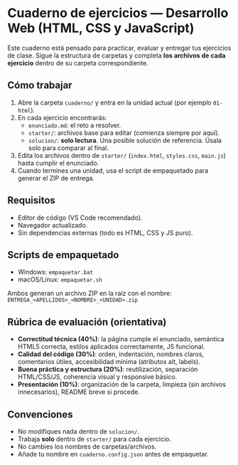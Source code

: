 # Cuaderno de ejercicios — Desarrollo Web (HTML, CSS y JavaScript)

Este cuaderno está pensado para practicar, evaluar y entregar tus ejercicios de clase.
Sigue la estructura de carpetas y completa **los archivos de cada ejercicio** dentro de su carpeta correspondiente.

## Cómo trabajar
1. Abre la carpeta `cuaderno/` y entra en la unidad actual (por ejemplo `01-html`).
2. En cada ejercicio encontrarás:
   - `enunciado.md`: el reto a resolver.
   - `starter/`: archivos base para editar (comienza siempre por aquí).
   - `solucion/`: **solo lectura**. Una posible solución de referencia. Úsala solo para comparar al final.
3. Edita los archivos dentro de `starter/` (`index.html`, `styles.css`, `main.js`) hasta cumplir el enunciado.
4. Cuando termines una unidad, usa el script de empaquetado para generar el ZIP de entrega.

## Requisitos
- Editor de código (VS Code recomendado).
- Navegador actualizado.
- Sin dependencias externas (todo es HTML, CSS y JS puro).

## Scripts de empaquetado
- Windows: `empaquetar.bat`
- macOS/Linux: `empaquetar.sh`

Ambos generan un archivo ZIP en la raíz con el nombre: `ENTREGA_<APELLIDOS>_<NOMBRE>_<UNIDAD>.zip`

## Rúbrica de evaluación (orientativa)
- **Correctitud técnica (40%)**: la página cumple el enunciado, semántica HTML5 correcta, estilos aplicados correctamente, JS funcional.
- **Calidad del código (30%)**: orden, indentación, nombres claros, comentarios útiles, accesibilidad mínima (atributos alt, labels).
- **Buena práctica y estructura (20%)**: reutilización, separación HTML/CSS/JS, coherencia visual y responsive básico.
- **Presentación (10%)**: organización de la carpeta, limpieza (sin archivos innecesarios), README breve si procede.

## Convenciones
- No modifiques nada dentro de `solucion/`.
- Trabaja **solo** dentro de `starter/` para cada ejercicio.
- No cambies los nombres de carpetas/archivos.
- Añade tu nombre en `cuaderno.config.json` antes de empaquetar.